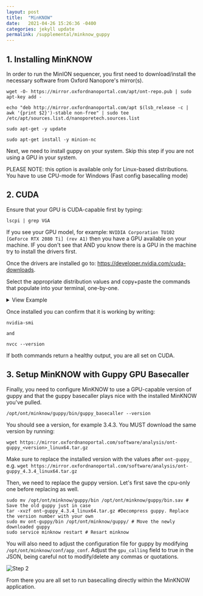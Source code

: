 ```yaml
---
layout: post
title:  "MinKNOW"
date:   2021-04-26 15:26:36 -0400
categories: jekyll update
permalink: /supplemental/minknow_guppy
---
```


## 1. Installing MinKNOW

In order to run the MinION sequencer, you first need to download/install the necessary software from Oxford Nanopore's mirror(s). 

```
wget -O- https://mirror.oxfordnanoportal.com/apt/ont-repo.pub | sudo apt-key add -

echo "deb http://mirror.oxfordnanoportal.com/apt $(lsb_release -c | awk '{print $2}')-stable non-free" | sudo tee /etc/apt/sources.list.d/nanoporetech.sources.list

sudo apt-get -y update

sudo apt-get install -y minion-nc
```


Next, we need to install guppy on your system. Skip this step if you are not using a GPU in your system. 

PLEASE NOTE: this option is available only for Linux-based distributions. You have to use CPU-mode for Windows (Fast config basecalling mode)

## 2. CUDA

Ensure that your GPU is CUDA-capable first by typing:

```
lscpi | grep VGA
```

If you see your GPU model, for example: `NVIDIA Corporation TU102 [GeForce RTX 2080 Ti] (rev A1)` then you have a GPU available on your machine. IF you don't see that AND you know there is a GPU in the machine try to install the drivers first.


Once the drivers are installed go to: https://developer.nvidia.com/cuda-downloads. 

Select the appropriate distribution values and copy+paste the commands that populate into your terminal, one-by-one. 


<details>
<summary>View Example</summary>

<hr>
On my Ubuntu 20.04 (Focal) machine I head to https://developer.nvidia.com/cuda-downloads?target_os=Linux&target_arch=x86_64&=Ubuntu&target_version=20.04&target_type=deb_local then copy + paste: 
```
wget https://developer.download.nvidia.com/compute/cuda/repos/ubuntu2004/x86_64/cuda-ubuntu2004.pin
sudo mv cuda-ubuntu2004.pin /etc/apt/preferences.d/cuda-repository-pin-600
wget https://developer.download.nvidia.com/compute/cuda/11.3.0/local_installers/cuda-repo-ubuntu2004-11-3-local_11.3.0-465.19.01-1_amd64.deb
sudo dpkg -i cuda-repo-ubuntu2004-11-3-local_11.3.0-465.19.01-1_amd64.deb
sudo apt-key add /var/cuda-repo-ubuntu2004-11-3-local/7fa2af80.pub
sudo apt-get -y update
sudo apt-get -y install cuda
```
<hr>
</details>

Once installed you can confirm that it is working by writing: 

```
nvidia-smi

and

nvcc --version

```
 If both commands return a healthy output, you are all set on CUDA.



## 3. Setup MinKNOW with Guppy GPU Basecaller

Finally, you need to configure MinKNOW to use a GPU-capable version of guppy and that the guppy basecaller plays nice with the installed MinKNOW you've pulled. 


```
/opt/ont/minknow/guppy/bin/guppy_basecaller --version
```

You should see a version, for example 3.4.3. You MUST download the same version by running:

`wget https://mirror.oxfordnanoportal.com/software/analysis/ont-guppy_<version>_linux64.tar.gz`


Make sure to replace the installed version with the values after `ont-guppy_` e.g. `wget https://mirror.oxfordnanoportal.com/software/analysis/ont-guppy_4.3.4_linux64.tar.gz`


Then, we need to replace the guppy version. Let's first save the cpu-only one before replacing as well. 

```
sudo mv /opt/ont/minknow/guppy/bin /opt/ont/minknow/guppy/bin.sav # Save the old guppy just in case
tar -xvzf ont-guppy_4.3.4_linux64.tar.gz #Decompress guppy. Replace the version number with your own
sudo mv ont-guppy/bin /opt/ont/minknow/guppy/ # Move the newly downloaded guppy
sudo service minknow restart # Resart minknow
```


You will also need to adjust the configuration file for guppy by modifying `/opt/ont/minknow/conf/app_conf`. Adjust the `gpu_calling` field to true in the JSON, being careful not to modify/delete any commas or quotations.


![Step 2]({{site.baseurl}}/assets/img/cuda_gpu_guppy.png "Title")


From there you are all set to run basecalling directly within the MinKNOW application.



